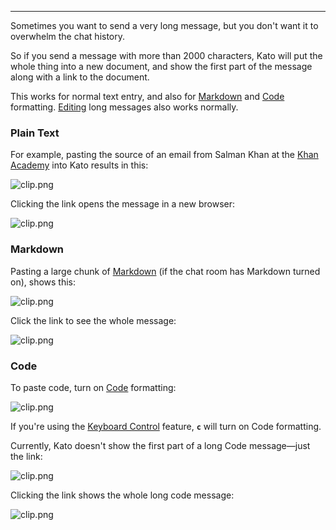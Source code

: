 ***

Sometimes you want to send a very long message, but you don't want it to overwhelm the chat history.

So if you send a message with more than 2000 characters, Kato will put the whole thing into a new document, and show the first part of the message along with a link to the document.

This works for normal text entry, and also for [Markdown](/articles/en/general/cheatsheet#markdown) and [Code](/articles/en/general/cheatsheet#code) formatting. [Editing](/articles/en/general/cheatsheet#typos) long messages also works normally.

### Plain Text
For example, pasting the source of an email from Salman Khan at the [Khan Academy](https://www.khanacademy.org/) into Kato results in this:

![clip.png](https://s3.amazonaws.com/kato-share/f3e1bec3d0e773987c8654f4930559493a9ddedde97beb02a4f20189decb35c3/clip.png)

Clicking the link opens the message in a new browser:

![clip.png](https://s3.amazonaws.com/kato-share/d5d4d546dab1c1fd66a7106a7f9cb53f02154cc5256fa5e4f8ac063803f25d6/clip.png)

### Markdown

Pasting a large chunk of [Markdown](/articles/en/general/cheatsheet#markdown) (if the chat room has Markdown turned on), shows this:

![clip.png](https://s3.amazonaws.com/kato-share/9a13d8aead0c15901081524b3821fced701b3ba06e1034d2183cc3898e44d4/clip.png)

Click the link to see the whole message:

![clip.png](https://s3.amazonaws.com/kato-share/903c94d481fd995294145696cbd23a03a1dbac1349cf64848d90db35a824f170/clip.png)

### Code

To paste code, turn on [Code](/articles/en/general/cheatsheet#code) formatting:

![clip.png](https://s3.amazonaws.com/kato-share/84564f4b182bbd783a3162f2aa4e202339c7162c44e3ea2d1f1f68f676f4f0ff/clip.png)

If you're using the [Keyboard Control](/articles/en/power-users/keyboard-control) feature, **`c`** will turn on Code formatting.

Currently, Kato doesn't show the first part of a long Code message—just the link:

![clip.png](https://s3.amazonaws.com/kato-share/b1036f6527104af752c9a9e9a5a4d7292c53afa6aaefc3ad6da350efc583106/clip.png)

Clicking the link shows the whole long code message:

![clip.png](https://s3.amazonaws.com/kato-share/3343120541c8ac260e713bcc9ac26623930e954336b091a387ddf4920b3aa13/clip.png)
